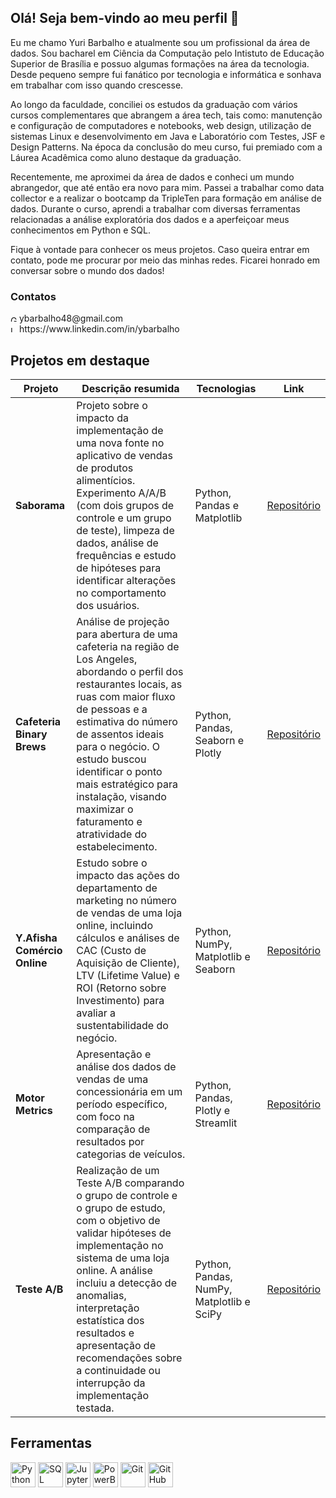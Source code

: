 ## Olá! Seja bem-vindo ao meu perfil 👋

<!--
**ybarbalho/ybarbalho** is a ✨ _special_ ✨ repository because its `README.md` (this file) appears on your GitHub profile.
-->

Eu me chamo Yuri Barbalho e atualmente sou um profissional da área de dados. Sou bacharel em Ciência da Computação pelo Intistuto de Educação Superior de Brasília e possuo algumas formações na área da tecnologia. Desde pequeno sempre fui fanático por tecnologia e informática e sonhava em trabalhar com isso quando crescesse.

Ao longo da faculdade, conciliei os estudos da graduação com vários cursos complementares que abrangem a área tech, tais como: manutenção e configuração de computadores e notebooks, web design, utilização de sistemas Linux e desenvolvimento em Java e Laboratório com Testes, JSF e Design Patterns. Na época da conclusão do meu curso, fui premiado com a Láurea Acadêmica como aluno destaque da graduação.

Recentemente, me aproximei da área de dados e conheci um mundo abrangedor, que até então era novo para mim. Passei a trabalhar como data collector e a realizar o bootcamp da TripleTen para formação em análise de dados. Durante o curso, aprendi a trabalhar com diversas ferramentas relacionadas a análise exploratória dos dados e a aperfeiçoar meus conhecimentos em Python e SQL.

Fique à vontade para conhecer os meus projetos. Caso queira entrar em contato, pode me procurar por meio das minhas redes. Ficarei honrado em conversar sobre o mundo dos dados!

### Contatos

<img width="10" height="10" alt="Gmail" src="https://github.com/user-attachments/assets/594ab9ec-c88c-408d-aead-164717a2ccf0" />
ybarbalho48@gmail.com
</br>
<img width="10" height="10" alt="LinkedIn" src="https://github.com/user-attachments/assets/3245f24f-c5d8-4a03-9622-5b65424f1c74" />
https://www.linkedin.com/in/ybarbalho

##  Projetos em destaque

| Projeto                  | Descrição resumida                          | Tecnologias         | Link                                      |
|--------------------------|----------------------------------------------|---------------------|-------------------------------------------|
| **Saborama** | Projeto sobre o impacto da implementação de uma nova fonte no aplicativo de vendas de produtos alimentícios. Experimento A/A/B (com dois grupos de controle e um grupo de teste), limpeza de dados, análise de frequências e estudo de hipóteses para identificar alterações no comportamento dos usuários. | Python, Pandas e Matplotlib | [Repositório](https://github.com/ybarbalho/saborama) |
| **Cafeteria Binary Brews** | Análise de projeção para abertura de uma cafeteria na região de Los Angeles, abordando o perfil dos restaurantes locais, as ruas com maior fluxo de pessoas e a estimativa do número de assentos ideais para o negócio. O estudo buscou identificar o ponto mais estratégico para instalação, visando maximizar o faturamento e atratividade do estabelecimento. | Python, Pandas, Seaborn e Plotly | [Repositório](https://github.com/ybarbalho/cafeteria-binary-brews) |
| **Y.Afisha Comércio Online** | Estudo sobre o impacto das ações do departamento de marketing no número de vendas de uma loja online, incluindo cálculos e análises de CAC (Custo de Aquisição de Cliente), LTV (Lifetime Value) e ROI (Retorno sobre Investimento) para avaliar a sustentabilidade do negócio. | Python, NumPy, Matplotlib e Seaborn | [Repositório](https://github.com/ybarbalho/yafisha-comercio-online) |
| **Motor Metrics** | Apresentação e análise dos dados de vendas de uma concessionária em um período específico, com foco na comparação de resultados por categorias de veículos. | Python, Pandas, Plotly e Streamlit | [Repositório](https://github.com/ybarbalho/motor-metrics) |
| **Teste A/B** | Realização de um Teste A/B comparando o grupo de controle e o grupo de estudo, com o objetivo de validar hipóteses de implementação no sistema de uma loja online. A análise incluiu a detecção de anomalias, interpretação estatística dos resultados e apresentação de recomendações sobre a continuidade ou interrupção da implementação testada. | Python, Pandas, NumPy, Matplotlib e SciPy | [Repositório](https://github.com/ybarbalho/loja-online) |

## Ferramentas

<p align="left">
  <a href="https://www.python.org"><img src="https://cdn.jsdelivr.net/gh/homarr-labs/dashboard-icons/svg/python.svg" alt="Python" width="40" height="40"/></a>
  <a href="https://www.mysql.com"><img src="https://cdn.jsdelivr.net/gh/homarr-labs/dashboard-icons/svg/mysql.svg" alt="SQL" width="40" height="40"/></a>
  <a href="https://jupyter.org"><img src="https://cdn.jsdelivr.net/gh/homarr-labs/dashboard-icons/svg/jupyter.svg" alt="Jupyter" width="40" height="40"/></a>
  <a href="https://www.microsoft.com/power-platform/products/power-bi"><img src="https://cdn.jsdelivr.net/gh/homarr-labs/dashboard-icons/svg/powerbi.svg" alt="PowerBI" width="40" height="40"/></a>
  <a href="https://git-scm.com"><img src="https://cdn.jsdelivr.net/gh/homarr-labs/dashboard-icons/svg/git.svg" alt="Git" width="40" height="40"/></a>
  <a href="https://github.com"><img src="https://cdn.jsdelivr.net/gh/homarr-labs/dashboard-icons/svg/github-light.svg" alt="GitHub" width="40" height="40"/></a>
</p>
